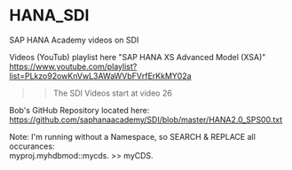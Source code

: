# HANA_SDI
SAP HANA Academy videos on SDI

Videos (YouTub) playlist here "SAP HANA XS Advanced Model (XSA)"
https://www.youtube.com/playlist?list=PLkzo92owKnVwL3AWaWVbFVrfErKkMY02a
>>  The SDI Videos start at video 26


Bob's GitHub Repository located here:
https://github.com/saphanaacademy/SDI/blob/master/HANA2.0_SPS00.txt


Note: I'm running without a Namespace, so SEARCH & REPLACE all occurances:   
	myproj.myhdbmod::mycds. >> myCDS.
